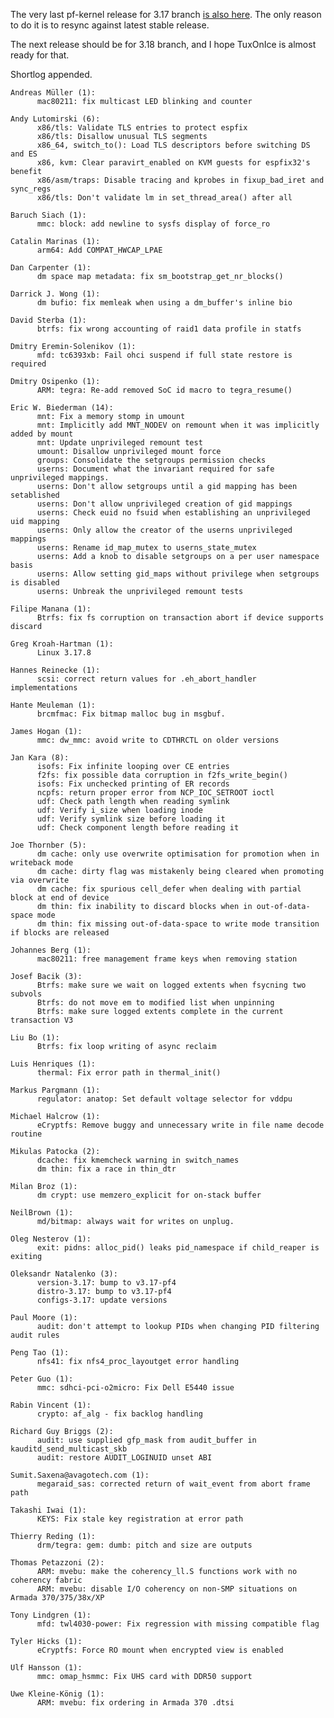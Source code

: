 The very last pf-kernel release for 3.17 branch [is also here](https://pf.natalenko.name/sources/3.17/patch-3.17-pf4.xz). The only reason to do it is to resync against latest stable release.  
  
The next release should be for 3.18 branch, and I hope TuxOnIce is almost ready for that.  
  
Shortlog appended.  
  

    
    
    Andreas Müller (1):  
          mac80211: fix multicast LED blinking and counter  
      
    Andy Lutomirski (6):  
          x86/tls: Validate TLS entries to protect espfix  
          x86/tls: Disallow unusual TLS segments  
          x86_64, switch_to(): Load TLS descriptors before switching DS and ES  
          x86, kvm: Clear paravirt_enabled on KVM guests for espfix32's benefit  
          x86/asm/traps: Disable tracing and kprobes in fixup_bad_iret and sync_regs  
          x86/tls: Don't validate lm in set_thread_area() after all  
      
    Baruch Siach (1):  
          mmc: block: add newline to sysfs display of force_ro  
      
    Catalin Marinas (1):  
          arm64: Add COMPAT_HWCAP_LPAE  
      
    Dan Carpenter (1):  
          dm space map metadata: fix sm_bootstrap_get_nr_blocks()  
      
    Darrick J. Wong (1):  
          dm bufio: fix memleak when using a dm_buffer's inline bio  
      
    David Sterba (1):  
          btrfs: fix wrong accounting of raid1 data profile in statfs  
      
    Dmitry Eremin-Solenikov (1):  
          mfd: tc6393xb: Fail ohci suspend if full state restore is required  
      
    Dmitry Osipenko (1):  
          ARM: tegra: Re-add removed SoC id macro to tegra_resume()  
      
    Eric W. Biederman (14):  
          mnt: Fix a memory stomp in umount  
          mnt: Implicitly add MNT_NODEV on remount when it was implicitly added by mount  
          mnt: Update unprivileged remount test  
          umount: Disallow unprivileged mount force  
          groups: Consolidate the setgroups permission checks  
          userns: Document what the invariant required for safe unprivileged mappings.  
          userns: Don't allow setgroups until a gid mapping has been setablished  
          userns: Don't allow unprivileged creation of gid mappings  
          userns: Check euid no fsuid when establishing an unprivileged uid mapping  
          userns: Only allow the creator of the userns unprivileged mappings  
          userns: Rename id_map_mutex to userns_state_mutex  
          userns: Add a knob to disable setgroups on a per user namespace basis  
          userns: Allow setting gid_maps without privilege when setgroups is disabled  
          userns: Unbreak the unprivileged remount tests  
      
    Filipe Manana (1):  
          Btrfs: fix fs corruption on transaction abort if device supports discard  
      
    Greg Kroah-Hartman (1):  
          Linux 3.17.8  
      
    Hannes Reinecke (1):  
          scsi: correct return values for .eh_abort_handler implementations  
      
    Hante Meuleman (1):  
          brcmfmac: Fix bitmap malloc bug in msgbuf.  
      
    James Hogan (1):  
          mmc: dw_mmc: avoid write to CDTHRCTL on older versions  
      
    Jan Kara (8):  
          isofs: Fix infinite looping over CE entries  
          f2fs: fix possible data corruption in f2fs_write_begin()  
          isofs: Fix unchecked printing of ER records  
          ncpfs: return proper error from NCP_IOC_SETROOT ioctl  
          udf: Check path length when reading symlink  
          udf: Verify i_size when loading inode  
          udf: Verify symlink size before loading it  
          udf: Check component length before reading it  
      
    Joe Thornber (5):  
          dm cache: only use overwrite optimisation for promotion when in writeback mode  
          dm cache: dirty flag was mistakenly being cleared when promoting via overwrite  
          dm cache: fix spurious cell_defer when dealing with partial block at end of device  
          dm thin: fix inability to discard blocks when in out-of-data-space mode  
          dm thin: fix missing out-of-data-space to write mode transition if blocks are released  
      
    Johannes Berg (1):  
          mac80211: free management frame keys when removing station  
      
    Josef Bacik (3):  
          Btrfs: make sure we wait on logged extents when fsycning two subvols  
          Btrfs: do not move em to modified list when unpinning  
          Btrfs: make sure logged extents complete in the current transaction V3  
      
    Liu Bo (1):  
          Btrfs: fix loop writing of async reclaim  
      
    Luis Henriques (1):  
          thermal: Fix error path in thermal_init()  
      
    Markus Pargmann (1):  
          regulator: anatop: Set default voltage selector for vddpu  
      
    Michael Halcrow (1):  
          eCryptfs: Remove buggy and unnecessary write in file name decode routine  
      
    Mikulas Patocka (2):  
          dcache: fix kmemcheck warning in switch_names  
          dm thin: fix a race in thin_dtr  
      
    Milan Broz (1):  
          dm crypt: use memzero_explicit for on-stack buffer  
      
    NeilBrown (1):  
          md/bitmap: always wait for writes on unplug.  
      
    Oleg Nesterov (1):  
          exit: pidns: alloc_pid() leaks pid_namespace if child_reaper is exiting  
      
    Oleksandr Natalenko (3):  
          version-3.17: bump to v3.17-pf4  
          distro-3.17: bump to v3.17-pf4  
          configs-3.17: update versions  
      
    Paul Moore (1):  
          audit: don't attempt to lookup PIDs when changing PID filtering audit rules  
      
    Peng Tao (1):  
          nfs41: fix nfs4_proc_layoutget error handling  
      
    Peter Guo (1):  
          mmc: sdhci-pci-o2micro: Fix Dell E5440 issue  
      
    Rabin Vincent (1):  
          crypto: af_alg - fix backlog handling  
      
    Richard Guy Briggs (2):  
          audit: use supplied gfp_mask from audit_buffer in kauditd_send_multicast_skb  
          audit: restore AUDIT_LOGINUID unset ABI  
      
    Sumit.Saxena@avagotech.com (1):  
          megaraid_sas: corrected return of wait_event from abort frame path  
      
    Takashi Iwai (1):  
          KEYS: Fix stale key registration at error path  
      
    Thierry Reding (1):  
          drm/tegra: gem: dumb: pitch and size are outputs  
      
    Thomas Petazzoni (2):  
          ARM: mvebu: make the coherency_ll.S functions work with no coherency fabric  
          ARM: mvebu: disable I/O coherency on non-SMP situations on Armada 370/375/38x/XP  
      
    Tony Lindgren (1):  
          mfd: twl4030-power: Fix regression with missing compatible flag  
      
    Tyler Hicks (1):  
          eCryptfs: Force RO mount when encrypted view is enabled  
      
    Ulf Hansson (1):  
          mmc: omap_hsmmc: Fix UHS card with DDR50 support  
      
    Uwe Kleine-König (1):  
          ARM: mvebu: fix ordering in Armada 370 .dtsi

